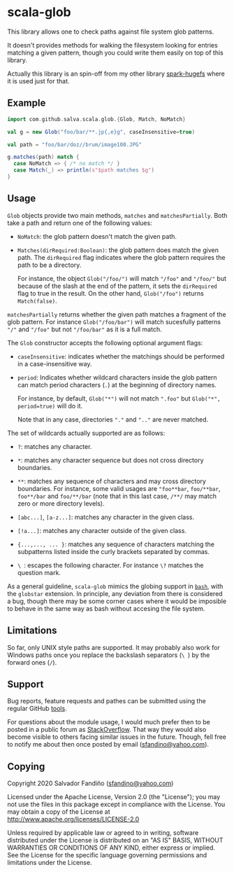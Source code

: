# scala-glob

This library allows one to check paths against file system glob
patterns.

It doesn't provides methods for walking the filesystem looking
for entries matching a given pattern, though you could write
them easily on top of this library.

Actually this library is an spin-off from my other library
[spark-hugefs](github.com/salva/spark-hugefs) where it is used
just for that.

## Example

```scala
import com.github.salva.scala.glob.{Glob, Match, NoMatch}

val g = new Glob("foo/bar/**.jp{,e}g", caseInsensitive=true)

val path = "foo/bar/doz//brum/image100.JPG"

g.matches(path) match {
  case NoMatch => { /* no match */ }
  case Match(_) => println(s"$path matches $g")
}
```

## Usage

`Glob` objects provide two main methods, `matches` and `matchesPartially`.
Both take a path and return one of the following values:

  * `NoMatch`: the glob pattern doesn't match the given path.

  * `Matches(dirRequired:Boolean)`: the glob pattern does match the
    given path. The `dirRequired` flag indicates where the glob pattern
    requires the path to be a directory.
     
    For instance, the object `Glob("/foo/")` will match `"/foo"`
    and `"/foo/"` but because of the slash at the end of the pattern,
    it sets the `dirRequired` flag to true in the result. On the other
    hand, `Glob("/foo")` returns `Match(false)`.

`matchesPartially` returns whether the given path matches a fragment of
the glob pattern. For instance `Glob("/foo/bar")` will match sucesfully
patterns `"/"` and `"/foo"` but not `"/foo/bar"` as it is a full
match.

The `Glob` constructor accepts the following optional argument flags:

  * `caseInsensitive`: indicates whether the matchings should be
    performed in a case-insensitive way.
     
  * `period`: Indicates whether wildcard characters inside the glob
    pattern can match period characters (`.`) at the beginning of
    directory names.
    
    For instance, by default, `Glob("*")` will not match `".foo"` but
     `Glob("*", period=true)` will do it.
     
    Note that in any case, directories `"."` and `".."` are never
    matched.
 
The set of wildcards actually supported are as follows:

  * `?`: matches any character.
  
  * `*`: matches any character sequence but does not cross directory
    boundaries.
    
  * `**`: matches any sequence of characters and may cross directory
    boundaries. For instance, some valid usages are `"foo**bar`,
    `foo/**bar`, `foo**/bar` and `foo/**/bar` (note that in this last case, `/**/`
    may match zero or more directory levels).
    
  * `[abc...]`, `[a-z...]`:  matches any character in the given class.
  
  * `[!a...]`: matches any character outside of the given class.
  
  * `{...,..., ... }`: matches any sequence of characters matching the
    subpatterns listed inside the curly brackets separated by commas.
    
  * `\ `: escapes the following character. For instance `\?` matches
    the question mark.  
  
As a general guideline, `scala-glob` mimics the globing support in
[`bash`](https://www.gnu.org/savannah-checkouts/gnu/bash/manual/bash.html#Filename-Expansion),
with the `globstar` extension. In principle, any deviation from there is
considered a bug, though there may be some corner cases where it would
be imposible to behave in the same way as bash without accesing the file
system.

## Limitations

So far, only UNIX style paths are supported. It may probably also work
for Windows paths once you replace the backslash separators (`\ `) by the
forward ones (`/`).

## Support

Bug reports, feature requests and pathes can be submitted using the
regular GitHub [tools](https://github.com/salva/scala-glob).

For questions about the module usage, I would much prefer
then to be posted in a public forum as 
[StackOverflow](https://stackoverflow.com/).
That way they would also become visible to others facing similar
issues in the future. Though, fell free to notify me about then
once posted by email (sfandino@yahoo.com).

## Copying

Copyright 2020 Salvador Fandiño (sfandino@yahoo.com)

Licensed under the Apache License, Version 2.0 (the "License");
you may not use the files in this package except in compliance with
the License. You may obtain a copy of the License at
http://www.apache.org/licenses/LICENSE-2.0

Unless required by applicable law or agreed to in writing, software
distributed under the License is distributed on an "AS IS" BASIS,
WITHOUT WARRANTIES OR CONDITIONS OF ANY KIND, either express or implied.
See the License for the specific language governing permissions and
limitations under the License.

